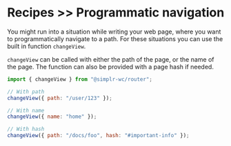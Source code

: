 # Recipes >> Programmatic navigation

You might run into a situation while writing your web page, where you want to programmatically
navigate to a path. For these situations you can use the built in function `changeView`.

`changeView` can be called with either the path of the page, or the name of the page.
The function can also be provided with a page hash if needed.

```javascript
import { changeView } from "@simplr-wc/router";

// With path
changeView({ path: "/user/123" });

// With name
changeView({ name: "home" });

// With hash
changeView({ path: "/docs/foo", hash: "#important-info" });
```
